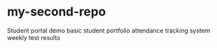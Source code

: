 # my-second-repo
Student portal demo
basic student portfolio
attendance tracking system
weekly test results
